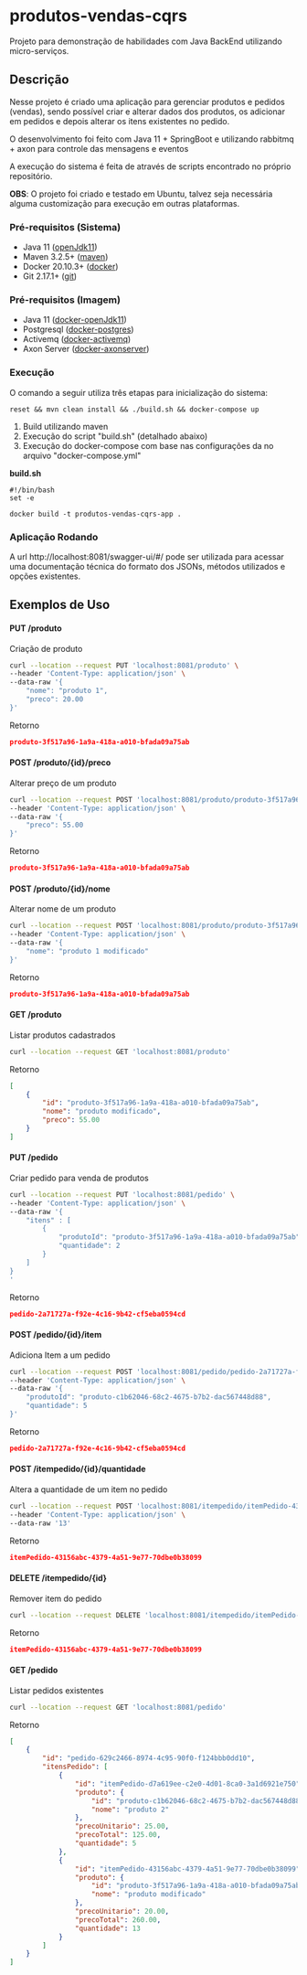 # produtos-vendas-cqrs

Projeto para demonstração de habilidades com Java BackEnd utilizando micro-serviços.


## Descrição

<p>
Nesse projeto é criado uma aplicação para gerenciar produtos e pedidos (vendas), sendo possível 
criar e alterar dados dos produtos, os adicionar em pedidos e depois alterar os itens existentes no pedido.
</p>

<p>
O desenvolvimento foi feito com Java 11 + SpringBoot e utilizando rabbitmq + axon para controle das 
mensagens e eventos
</p>

<p>
A execução do sistema é feita de através de scripts encontrado no próprio repositório.
</p>

**OBS**: O projeto foi criado e testado em Ubuntu, talvez seja necessária alguma customização para execução 
em outras plataformas.
 

### Pré-requisitos (Sistema)
- Java 11 ([openJdk11](https://openjdk.java.net/projects/jdk/11/))
- Maven 3.2.5+ ([maven](https://maven.apache.org/install.html))
- Docker 20.10.3+ ([docker](https://docs.docker.com/))
- Git 2.17.1+ ([git](https://git-scm.com/downloads))


### Pré-requisitos (Imagem)
- Java 11 ([docker-openJdk11](https://hub.docker.com/_/openjdk))
- Postgresql ([docker-postgres](https://hub.docker.com/_/postgres))
- Activemq ([docker-activemq](https://hub.docker.com/r/rmohr/activemq))
- Axon Server ([docker-axonserver](https://hub.docker.com/r/axoniq/axonserver/))


### Execução
O comando a seguir utiliza três etapas para inicialização do sistema:
```
reset && mvn clean install && ./build.sh && docker-compose up
```

1. Build utilizando maven
2. Execução do script "build.sh" (detalhado abaixo)
3. Execução do docker-compose com base nas configurações da no arquivo "docker-compose.yml"

**build.sh**
```
#!/bin/bash
set -e

docker build -t produtos-vendas-cqrs-app .
```

### Aplicação Rodando
<p>
A url http://localhost:8081/swagger-ui/#/ pode ser utilizada para acessar uma documentação técnica do 
formato dos JSONs, métodos utilizados e opções existentes.
</p>


## Exemplos de Uso

#### PUT /produto
Criação de produto
```sh
curl --location --request PUT 'localhost:8081/produto' \
--header 'Content-Type: application/json' \
--data-raw '{
    "nome": "produto 1",
    "preco": 20.00
}'
```
Retorno
```json
produto-3f517a96-1a9a-418a-a010-bfada09a75ab
```

#### POST /produto/{id}/preco
Alterar preço de um produto
```sh
curl --location --request POST 'localhost:8081/produto/produto-3f517a96-1a9a-418a-a010-bfada09a75ab/preco' \
--header 'Content-Type: application/json' \
--data-raw '{
    "preco": 55.00
}'
```
Retorno
```json
produto-3f517a96-1a9a-418a-a010-bfada09a75ab
```

#### POST /produto/{id}/nome
Alterar nome de um produto
```sh
curl --location --request POST 'localhost:8081/produto/produto-3f517a96-1a9a-418a-a010-bfada09a75ab/preco' \
--header 'Content-Type: application/json' \
--data-raw '{
    "nome": "produto 1 modificado"
}'
```
Retorno
```json
produto-3f517a96-1a9a-418a-a010-bfada09a75ab
```

#### GET /produto
Listar produtos cadastrados
```sh
curl --location --request GET 'localhost:8081/produto'
```
Retorno
```json
[
    {
        "id": "produto-3f517a96-1a9a-418a-a010-bfada09a75ab",
        "nome": "produto modificado",
        "preco": 55.00
    }
]
```

#### PUT /pedido
Criar pedido para venda de produtos
```sh
curl --location --request PUT 'localhost:8081/pedido' \
--header 'Content-Type: application/json' \
--data-raw '{
    "itens" : [
        {
            "produtoId": "produto-3f517a96-1a9a-418a-a010-bfada09a75ab",
            "quantidade": 2
        }
    ]
}
'
```
Retorno
```json
pedido-2a71727a-f92e-4c16-9b42-cf5eba0594cd
```

#### POST /pedido/{id}/item
Adiciona Item a um pedido
```sh
curl --location --request POST 'localhost:8081/pedido/pedido-2a71727a-f92e-4c16-9b42-cf5eba0594cd/item' \
--header 'Content-Type: application/json' \
--data-raw '{
    "produtoId": "produto-c1b62046-68c2-4675-b7b2-dac567448d88",
    "quantidade": 5
}'
```
Retorno
```json
pedido-2a71727a-f92e-4c16-9b42-cf5eba0594cd
```

#### POST /itempedido/{id}/quantidade
Altera a quantidade de um item no pedido
```sh
curl --location --request POST 'localhost:8081/itempedido/itemPedido-43156abc-4379-4a51-9e77-70dbe0b38099/quantidade' \
--header 'Content-Type: application/json' \
--data-raw '13'
```
Retorno
```json
itemPedido-43156abc-4379-4a51-9e77-70dbe0b38099
```

#### DELETE /itempedido/{id}
Remover item do pedido
```sh
curl --location --request DELETE 'localhost:8081/itempedido/itemPedido-186a903d-0e4f-446d-ba47-02e12759d793'
```
Retorno
```json
itemPedido-43156abc-4379-4a51-9e77-70dbe0b38099
```


#### GET /pedido
Listar pedidos existentes
```sh
curl --location --request GET 'localhost:8081/pedido'
```
Retorno
```json
[
    {
        "id": "pedido-629c2466-8974-4c95-90f0-f124bbb0dd10",
        "itensPedido": [
            {
                "id": "itemPedido-d7a619ee-c2e0-4d01-8ca0-3a1d6921e750",
                "produto": {
                    "id": "produto-c1b62046-68c2-4675-b7b2-dac567448d88",
                    "nome": "produto 2"
                },
                "precoUnitario": 25.00,
                "precoTotal": 125.00,
                "quantidade": 5
            },
            {
                "id": "itemPedido-43156abc-4379-4a51-9e77-70dbe0b38099",
                "produto": {
                    "id": "produto-3f517a96-1a9a-418a-a010-bfada09a75ab",
                    "nome": "produto modificado"
                },
                "precoUnitario": 20.00,
                "precoTotal": 260.00,
                "quantidade": 13
            }
        ]
    }
]
```